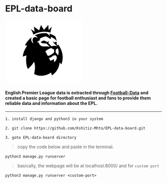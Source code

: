 # EPL-data-board

![alt EPL logo](./static/assets/logoright.png)

#### English Premier League data is extracted through [Football-Data](https://www.football-data.org/) and created a basic page for football enthusiast and fans to provide them reliable data and  information about the EPL.

---

```
1. install django and python3 in your system 
```

```
2. git clone https://github.com/Kshitiz-Mhto/EPL-data-board.git
```

```
3. goto EPL-data-board directory
```

> copy the code below and paste in the terminal.

```
python3 manage.py runserver
```

> basically, the webpage will be at localhost:8000/ and for ` custom port `

```
python3 manage.py runserver <custom-port>
```
